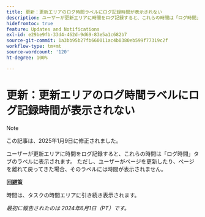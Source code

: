 ```yaml
---
title: 更新：更新エリアのログ時間ラベルにログ記録時間が表示されない
description: ユーザーが更新エリアに時間をログ記録すると、これらの時間は「ログ時間」タブのラベルに表示されます。 ただし、ユーザーがページを更新したり、ページを離れて戻ってきた場合、そのラベルには時間が表示されません。
hidefromtoc: true
feature: Updates and Notifications
exl-id: e29be9fb-33d4-462d-9d69-83e5a1c682b7
source-git-commit: 1a3bb95b27fb660011ac4b0380eb599f77319c2f
workflow-type: tm+mt
source-wordcount: '120'
ht-degree: 100%

---
```


# 更新：更新エリアのログ時間ラベルにログ記録時間が表示されない

>[!NOTE]
>
>この記事は、2025年1月9日に修正されました。

ユーザーが更新エリアに時間をログ記録すると、これらの時間は「ログ時間」タブのラベルに表示されます。 ただし、ユーザーがページを更新したり、ページを離れて戻ってきた場合、そのラベルには時間が表示されません。

**回避策**

時間は、タスクの時間エリアに引き続き表示されます。

_最初に報告されたのは 2024年6月1日（PT）です。_
